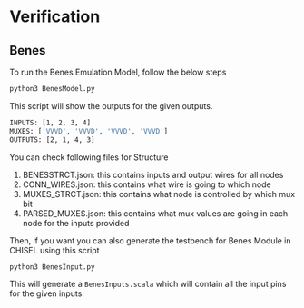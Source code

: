 # Verification

## Benes

To run the Benes Emulation Model, follow the below steps
```bash
python3 BenesModel.py
```

This script will show the outputs for the given outputs.
```bash
INPUTS: [1, 2, 3, 4]
MUXES: ['VVVD', 'VVVD', 'VVVD', 'VVVD']
OUTPUTS: [2, 1, 4, 3]
```

You can check following files for Structure

1. BENESSTRCT.json: this contains inputs and output wires for all nodes
2. CONN_WIRES.json: this contains what wire is going to which node
3. MUXES_STRCT.json: this contains what node is controlled by which mux bit
4. PARSED_MUXES.json: this contains what mux values are going in each node for the inputs provided

Then, if you want you can also generate the testbench for Benes Module in CHISEL using this script
```bash
python3 BenesInput.py
```

This will generate a `BenesInputs.scala` which will contain all the input pins for the given inputs.